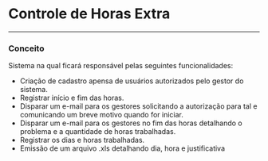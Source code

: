 # Controle de Horas Extra

------------

### Conceito

Sistema na qual ficará responsável pelas seguintes funcionalidades:
- Criação de cadastro apensa de usuários autorizados pelo gestor do sistema.
- Registrar início e fim das horas.
- Disparar um e-mail para os gestores solicitando a autorização para tal e comunicando um breve motivo quando for iniciar.
- Disparar um e-mail para os gestores no fim das horas detalhando o problema e a quantidade de horas trabalhadas.
- Registrar os dias e horas trabalhadas.
- Emissão de um arquivo .xls detalhando dia, hora e justificativa